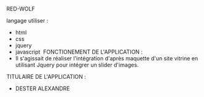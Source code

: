 RED-WOLF

langage utiliser :
* html 
* css 
* jquery 
* javascript  FONCTIONEMENT DE L'APPLICATION : 
* Il s'agissait de réaliser l'intégration d'après maquette d'un site vitrine en utilisant Jquery pour intégrer un slider d'images. 

TITULAIRE DE L'APPLICATION :
* DESTER ALEXANDRE
